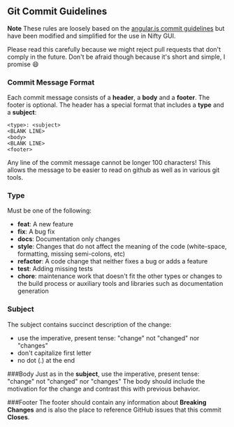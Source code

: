 ## <a name="commit"></a> Git Commit Guidelines

**Note** These rules are loosely based on the [angular.js commit guidelines](https://github.com/angular/angular.js/blob/master/CONTRIBUTING.md#commit)
but have been modified and simplified for the use in Nifty GUI.

Please read this carefully because we might reject pull requests that don't comply in the future. Don't be afraid though because it's short and simple, I promise :smile:

### Commit Message Format
Each commit message consists of a **header**, a **body** and a **footer**. The footer is optional.
The header has a special format that includes a **type** and a **subject**:

```
<type>: <subject>
<BLANK LINE>
<body>
<BLANK LINE>
<footer>
```

Any line of the commit message cannot be longer 100 characters! This allows the message to be easier
to read on github as well as in various git tools.

### Type
Must be one of the following:

* **feat**: A new feature
* **fix**: A bug fix
* **docs**: Documentation only changes
* **style**: Changes that do not affect the meaning of the code (white-space, formatting, missing
  semi-colons, etc)
* **refactor**: A code change that neither fixes a bug or adds a feature
* **test**: Adding missing tests
* **chore**: maintenance work that doesn't fit the other types or changes to the build process or auxiliary tools and libraries such as documentation generation

### Subject
The subject contains succinct description of the change:

* use the imperative, present tense: "change" not "changed" nor "changes"
* don't capitalize first letter
* no dot (.) at the end

###Body
Just as in the **subject**, use the imperative, present tense: "change" not "changed" nor "changes"
The body should include the motivation for the change and contrast this with previous behavior.

###Footer
The footer should contain any information about **Breaking Changes** and is also the place to
reference GitHub issues that this commit **Closes**.
